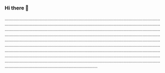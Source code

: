 ### Hi there 👋

......................................................................................................................................................................................................................................................................................................................................................................................................................................................................................................................................................................................................................................................................................................................................................................................................................................................................................................................................................................................................................................................................................................................................................................................................................................